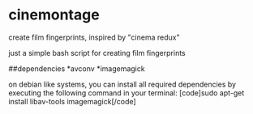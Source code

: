 # cinemontage
create film fingerprints, inspired by "cinema redux"

just a simple bash script for creating film fingerprints

##dependencies
*avconv
*imagemagick

on debian like systems, you can install all required dependencies by executing the following command in your terminal:
[code]sudo apt-get install libav-tools imagemagick[/code]
